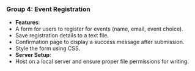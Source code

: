 ### **Group 4: Event Registration**
- **Features**:
- A form for users to register for events (name, email, event choice).
- Save registration details to a text file.
- Confirmation page to display a success message after submission.
- Style the form using CSS.
- **Server Setup**:
- Host on a local server and ensure proper file permissions for writing.
